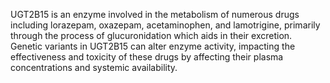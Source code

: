 UGT2B15 is an enzyme involved in the metabolism of numerous drugs including lorazepam, oxazepam, acetaminophen, and lamotrigine, primarily through the process of glucuronidation which aids in their excretion. Genetic variants in UGT2B15 can alter enzyme activity, impacting the effectiveness and toxicity of these drugs by affecting their plasma concentrations and systemic availability.